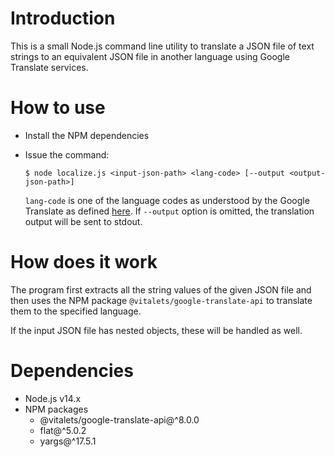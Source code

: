 # Introduction

This is a small Node.js command line utility to translate a JSON file of 
text strings to an equivalent JSON file in another language using Google
Translate services.

# How to use
* Install the NPM dependencies
* Issue the command:

    ``
    $ node localize.js <input-json-path> <lang-code> [--output <output-json-path>]
    ``
  
  `lang-code` is one of the language codes as understood by the Google Translate
  as defined [here](https://cloud.google.com/translate/docs/languages). If `--output`
  option is omitted, the translation output will be sent to stdout.

# How does it work
The program first extracts all the string values of the given JSON file and
then uses the NPM package `@vitalets/google-translate-api` to translate
them to the specified language.

If the input JSON file has nested objects, these will be handled as well.

# Dependencies
* Node.js v14.x
* NPM packages
  * @vitalets/google-translate-api@^8.0.0
  * flat@^5.0.2
  * yargs@^17.5.1
